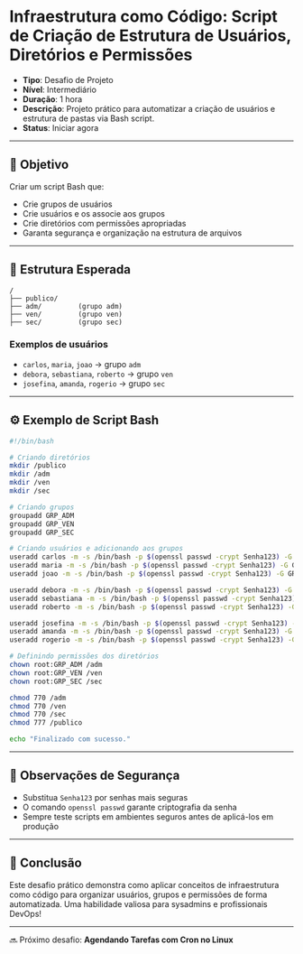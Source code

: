 # Infraestrutura como Código: Script de Criação de Estrutura de Usuários, Diretórios e Permissões

* **Tipo**: Desafio de Projeto
* **Nível**: Intermediário
* **Duração**: 1 hora
* **Descrição**: Projeto prático para automatizar a criação de usuários e estrutura de pastas via Bash script.
* **Status**: Iniciar agora

---

## 🎯 Objetivo

Criar um script Bash que:

* Crie grupos de usuários
* Crie usuários e os associe aos grupos
* Crie diretórios com permissões apropriadas
* Garanta segurança e organização na estrutura de arquivos

---

## 🧱 Estrutura Esperada

```
/
├── publico/
├── adm/         (grupo adm)
├── ven/         (grupo ven)
├── sec/         (grupo sec)
```

### Exemplos de usuários

* `carlos`, `maria`, `joao` → grupo `adm`
* `debora`, `sebastiana`, `roberto` → grupo `ven`
* `josefina`, `amanda`, `rogerio` → grupo `sec`

---

## ⚙️ Exemplo de Script Bash

```bash
#!/bin/bash

# Criando diretórios
mkdir /publico
mkdir /adm
mkdir /ven
mkdir /sec

# Criando grupos
groupadd GRP_ADM
groupadd GRP_VEN
groupadd GRP_SEC

# Criando usuários e adicionando aos grupos
useradd carlos -m -s /bin/bash -p $(openssl passwd -crypt Senha123) -G GRP_ADM
useradd maria -m -s /bin/bash -p $(openssl passwd -crypt Senha123) -G GRP_ADM
useradd joao -m -s /bin/bash -p $(openssl passwd -crypt Senha123) -G GRP_ADM

useradd debora -m -s /bin/bash -p $(openssl passwd -crypt Senha123) -G GRP_VEN
useradd sebastiana -m -s /bin/bash -p $(openssl passwd -crypt Senha123) -G GRP_VEN
useradd roberto -m -s /bin/bash -p $(openssl passwd -crypt Senha123) -G GRP_VEN

useradd josefina -m -s /bin/bash -p $(openssl passwd -crypt Senha123) -G GRP_SEC
useradd amanda -m -s /bin/bash -p $(openssl passwd -crypt Senha123) -G GRP_SEC
useradd rogerio -m -s /bin/bash -p $(openssl passwd -crypt Senha123) -G GRP_SEC

# Definindo permissões dos diretórios
chown root:GRP_ADM /adm
chown root:GRP_VEN /ven
chown root:GRP_SEC /sec

chmod 770 /adm
chmod 770 /ven
chmod 770 /sec
chmod 777 /publico

echo "Finalizado com sucesso."
```

---

## 🔐 Observações de Segurança

* Substitua `Senha123` por senhas mais seguras
* O comando `openssl passwd` garante criptografia da senha
* Sempre teste scripts em ambientes seguros antes de aplicá-los em produção

---

## 🚀 Conclusão

Este desafio prático demonstra como aplicar conceitos de infraestrutura como código para organizar usuários, grupos e permissões de forma automatizada. Uma habilidade valiosa para sysadmins e profissionais DevOps!

---

🔜 Próximo desafio: **Agendando Tarefas com Cron no Linux**
